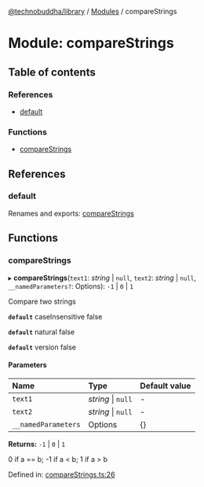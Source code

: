 [@technobuddha/library](../..) / [Modules](../Modules.md) / compareStrings

# Module: compareStrings

## Table of contents

### References

- [default](comparestrings.md#default)

### Functions

- [compareStrings](comparestrings.md#comparestrings)

## References

### default

Renames and exports: [compareStrings](comparestrings.md#comparestrings)

## Functions

### compareStrings

▸ **compareStrings**(`text1`: *string* \| ``null``, `text2`: *string* \| ``null``, `__namedParameters?`: Options): ``-1`` \| ``0`` \| ``1``

Compare two strings

**`default`** caseInsensitive false

**`default`** natural false

**`default`** version false

#### Parameters

| Name | Type | Default value |
| :------ | :------ | :------ |
| `text1` | *string* \| ``null`` | - |
| `text2` | *string* \| ``null`` | - |
| `__namedParameters` | Options | {} |

**Returns:** ``-1`` \| ``0`` \| ``1``

0 if a == b; -1 if a < b; 1 if a > b

Defined in: [compareStrings.ts:26](../../src/compareStrings.ts#L26)
